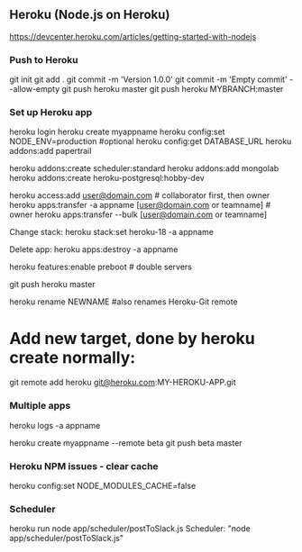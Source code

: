 ## Heroku (Node.js on Heroku)

https://devcenter.heroku.com/articles/getting-started-with-nodejs

### Push to Heroku

  git init
  git add .
  git commit -m 'Version 1.0.0'
  git commit -m 'Empty commit' --allow-empty
  git push heroku master
  git push heroku MYBRANCH:master

### Set up Heroku app

heroku login
heroku create myappname
heroku config:set NODE_ENV=production #optional
heroku config:get DATABASE_URL
heroku addons:add papertrail

heroku addons:create scheduler:standard
heroku addons:add mongolab
heroku addons:create heroku-postgresql:hobby-dev

heroku access:add user@domain.com # collaborator first, then owner
heroku apps:transfer -a appname [user@domain.com or teamname] # owner
heroku apps:transfer --bulk [user@domain.com or teamname]

Change stack:
heroku stack:set heroku-18 -a appname

Delete app:
heroku apps:destroy -a appname

heroku features:enable preboot # double servers

git push heroku master

heroku rename NEWNAME #also renames Heroku-Git remote

  # Add new target, done by heroku create normally:
  git remote add heroku git@heroku.com:MY-HEROKU-APP.git

### Multiple apps

  heroku logs -a appname

  heroku create myappname --remote beta
  git push beta master

### Heroku NPM issues - clear cache

  heroku config:set NODE_MODULES_CACHE=false

### Scheduler

heroku run node app/scheduler/postToSlack.js
Scheduler: "node app/scheduler/postToSlack.js"
